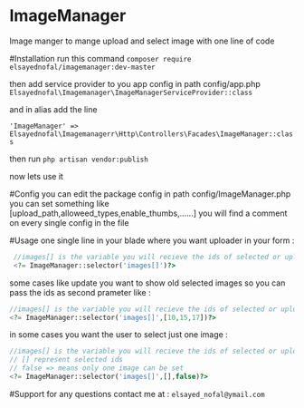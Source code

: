 # ImageManager
Image manger to mange upload and select image with one line of code

#Installation
run this command ` composer require elsayednofal/imagemanager:dev-master `

  then 
add service provider to you app config in path config/app.php
` Elsayednofal\Imagemanager\ImageManagerServiceProvider::class ` 

and in alias add the line 

` 'ImageManager' => Elsayednofal\Imagemanagerr\Http\Controllers\Facades\ImageManager::class `

 then run
 ` php artisan vendor:publish ` 
 
 now lets use it 
 
#Config
you can  edit the package config in path config/ImageManager.php
you can set something like [upload_path,alloweed_types,enable_thumbs,......]
you will find a comment on every single config in the file
 
#Usage
one single line in your blade where you want uploader in your form :
```php  
 //images[] is the variable you will recieve the ids of selected or uploaded images in 
 <?= ImageManager::selector('images[]')?>
 ``` 
 
some cases like update you want to show old selected images so you can pass the ids as second prameter like :
 ```php  
 //images[] is the variable you will recieve the ids of selected or uploaded images in 
 <?= ImageManager::selector('images[]',[10,15,17])?>
 ``` 
in some cases you want the user to select just one image :
  ```php  
 //images[] is the variable you will recieve the ids of selected or uploaded images in 
 // [] represent selected ids
 // false => means only one image can be set
 <?= ImageManager::selector('images[]',[],false)?>
 ```
 
#Support
 for any questions contact me at : `elsayed_nofal@ymail.com`
 
